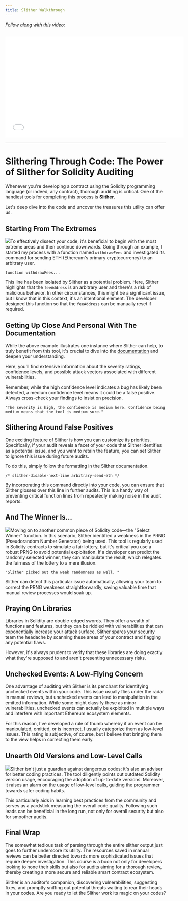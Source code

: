 ```yaml
---
title: Slither Walkthrough
---
```


_Follow along with this video:_

## <iframe width="560" height="315" src="VIDEO_LINK" title="vimeo" frameborder="0" allow="accelerometer; autoplay; clipboard-write; encrypted-media; gyroscope; picture-in-picture; web-share" allowfullscreen></iframe>

---

# Slithering Through Code: The Power of Slither for Solidity Auditing

Whenever you're developing a contract using the Solidity programming language (or indeed, any contract), thorough auditing is critical. One of the handiest tools for completing this process is **Slither**.

Let's deep dive into the code and uncover the treasures this utility can offer us.

## Starting From The Extremes

![](https://cdn.videotap.com/NQHSIHFaGFwd07Cdj3aB-77.3.png)To effectively dissect your code, it's beneficial to begin with the most extreme areas and then continue downwards. Going through an example, I started my process with a function named `withdrawFees` and investigated its command for sending ETH (Ethereum's primary cryptocurrency) to an arbitrary user.

```anon
function withdrawFees...
```

This line has been isolated by Slither as a potential problem. Here, Slither highlights that the `feeAddress` is an arbitrary user and there's a risk of malicious behavior. In other circumstances, this might be a significant issue, but I know that in this context, it's an intentional element. The developer designed this function so that the `feeAddress` can be manually reset if required.

## Getting Up Close And Personal With The Documentation

While the above example illustrates one instance where Slither can help, to truly benefit from this tool, it's crucial to dive into the [documentation](https://github.com/crytic/slither/wiki) and deepen your understanding.

Here, you'll find extensive information about the severity ratings, confidence levels, and possible attack vectors associated with different vulnerabilities.

Remember, while the high confidence level indicates a bug has likely been detected, a medium confidence level means it could be a false positive. Always cross-check your findings to insist on precision.

```block
"The severity is high, the confidence is medium here. Confidence being medium means that the tool is medium sure."
```

## Slithering Around False Positives

One exciting feature of Slither is how you can customize its priorities. Specifically, if your audit reveals a facet of your code that Slither identifies as a potential issue, and you want to retain the feature, you can set Slither to ignore this issue during future audits.

To do this, simply follow the formatting in the Slither documentation.

```anon
/* slither-disable-next-line arbitrary-send-eth */
```

By incorporating this command directly into your code, you can ensure that Slither glosses over this line in further audits. This is a handy way of preventing critical function lines from repeatedly making noise in the audit reports.

## And The Winner Is...

![](https://cdn.videotap.com/9tgDlvKbmj5arMTdT1ql-425.15.png)Moving on to another common piece of Solidity code—the "Select Winner" function. In this scenario, Slither identified a weakness in the PRNG (Pseudorandom Number Generator) being used. This tool is regularly used in Solidity contracts to simulate a fair lottery, but it's critical you use a robust PRNG to avoid potential exploitation. If a developer can predict the randomly selected winner, they can manipulate the result, which relegates the fairness of the lottery to a mere illusion.

```anon
"Slither picked out the weak randomness as well. "
```

Slither can detect this particular issue automatically, allowing your team to correct the PRNG weakness straightforwardly, saving valuable time that manual review processes would soak up.

## Praying On Libraries

Libraries in Solidity are double-edged swords. They offer a wealth of functions and features, but they can be riddled with vulnerabilities that can exponentially increase your attack surface. Slither spares your security team the headache by scanning these areas of your contract and flagging any potential flaws.

However, it's always prudent to verify that these libraries are doing exactly what they're supposed to and aren't presenting unnecessary risks.

## Unchecked Events: A Low-Flying Concern

One advantage of auditing with Slither is its penchant for identifying unchecked events within your code. This issue usually flies under the radar in manual reviews, but unchecked events can lead to manipulation in the emitted information. While some might classify these as minor vulnerabilities, unchecked events can actually be exploited in multiple ways and interfere with important Ethereum ecosystem elements.

For this reason, I've developed a rule of thumb whereby if an event can be manipulated, omitted, or is incorrect, I usually categorize them as low-level issues. This rating is subjective, of course, but I believe that bringing them to the view helps in correcting them early.

## Unearth Old Versions and Low-Level Calls

![](https://cdn.videotap.com/jqNTpIqXL1SPGiYnAfl6-657.05.png)Slither isn't just a guardian against dangerous codes; it's also an adviser for better coding practices. The tool diligently points out outdated Solidity version usage, encouraging the adoption of up-to-date versions. Moreover, it raises an alarm on the usage of low-level calls, guiding the programmer towards safer coding habits.

This particularly aids in learning best practices from the community and serves as a yardstick measuring the overall code quality. Following such leads can be beneficial in the long run, not only for overall security but also for smoother audits.

## Final Wrap

The somewhat tedious task of parsing through the entire slither output just goes to further underscore its utility. The resources saved in manual reviews can be better directed towards more sophisticated issues that require deeper investigation. This course is a boon not only for developers looking to hone their skills but also for audits aiming for a thorough review, thereby creating a more secure and reliable smart contract ecosystem.

Slither is an auditor's companion, discovering vulnerabilities, suggesting fixes, and promptly sniffing out potential threats waiting to rear their heads in your codes. Are you ready to let the Slither work its magic on your codes?

